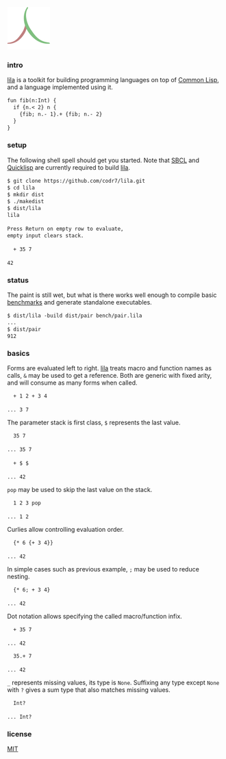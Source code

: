 ![Logo](logo.png)

### intro
[lila](https://github.com/codr7/lila) is a toolkit for building programming languages on top of [Common Lisp](http://www.lispworks.com/documentation/HyperSpec/Front/), and a language implemented using it.

```
fun fib(n:Int) {
  if {n.< 2} n {
    {fib; n.- 1}.+ {fib; n.- 2}
  }
}
```

### setup
The following shell spell should get you started. Note that [SBCL](http://www.sbcl.org/) and [Quicklisp](https://www.quicklisp.org/beta/) are currently required to build [lila](https://github.com/codr7/lila).

```
$ git clone https://github.com/codr7/lila.git
$ cd lila
$ mkdir dist
$ ./makedist
$ dist/lila
lila

Press Return on empty row to evaluate,
empty input clears stack.

  + 35 7

42
```

### status
The paint is still wet, but what is there works well enough to compile basic [benchmarks](https://github.com/codr7/lila/blob/master/bench/) and generate standalone executables.

```
$ dist/lila -build dist/pair bench/pair.lila
...
$ dist/pair
912
```

### basics
Forms are evaluated left to right. [lila](https://github.com/codr7/lila) treats macro and function names as calls, `&` may be used to get a reference. Both are generic with fixed arity, and will consume as many forms when called.

```
  + 1 2 + 3 4

... 3 7
```

The parameter stack is first class, `$` represents the last value.

```
  35 7

... 35 7

  + $ $

... 42
```

`pop` may be used to skip the last value on the stack.

```
  1 2 3 pop

... 1 2
```

Curlies allow controlling evaluation order.

```
  {* 6 {+ 3 4}}
  
... 42
```

In simple cases such as previous example, `;` may be used to reduce nesting.

```
  {* 6; + 3 4}
  
... 42
```

Dot notation allows specifying the called macro/function infix.

```
  + 35 7

... 42
```
```
  35.+ 7

... 42
```

`_` represents missing values, its type is `None`. Suffixing any type except `None` with `?` gives a sum type that also matches missing values.

```
  Int?

... Int?
```

### license
[MIT](https://github.com/codr7/lila/blob/master/LICENSE.txt)